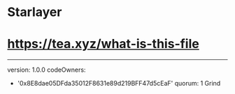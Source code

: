 # Starlayer
# https://tea.xyz/what-is-this-file
---
version: 1.0.0
codeOwners:
  - '0x8E8dae05DFda35012F8631e89d219BFF47d5cEaF'
quorum: 1
Grind
